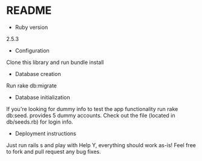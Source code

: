 # README

* Ruby version

2.5.3

* Configuration

Clone this library and run bundle install

* Database creation

Run rake db:migrate

* Database initialization

If you're looking for dummy info to test the app functionality run rake db:seed. provides 5 dummy accounts.
Check out the file (located in db/seeds.rb) for login info.

* Deployment instructions

Just run rails s and play with Help Y, everything should work as-is! Feel free to fork and pull request any bug fixes.
